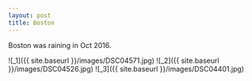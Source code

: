 ```yaml
---
layout: post
title: Boston
---
```


Boston was raining in Oct 2016.

![_1]({{ site.baseurl }}/images/DSC04571.jpg)
![_2]({{ site.baseurl }}/images/DSC04526.jpg)
![_3]({{ site.baseurl }}/images/DSC04401.jpg)

